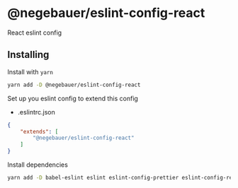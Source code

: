 # @negebauer/eslint-config-react

React eslint config

## Installing

Install with `yarn`

```sh
yarn add -D @negebauer/eslint-config-react
```

Set up you eslint config to extend this config

- .eslintrc.json

```json
{
    "extends": [
        "@negebauer/eslint-config-react"
    ]
}
```

Install dependencies

```sh
yarn add -D babel-eslint eslint eslint-config-prettier eslint-config-react-app eslint-plugin-flowtype eslint-plugin-import eslint-plugin-jsx-a11y eslint-plugin-prettier eslint-plugin-react eslint-plugin-react-hooks prettier
```
